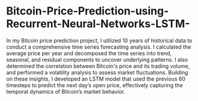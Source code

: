 # Bitcoin-Price-Prediction-using-Recurrent-Neural-Networks-LSTM-
In my Bitcoin price prediction project, I utilized 10 years of historical data to conduct a comprehensive time series forecasting analysis. I calculated the average price per year and decomposed the time series into trend, seasonal, and residual components to uncover underlying patterns. I also determined the correlation between Bitcoin's price and its trading volume, and performed a volatility analysis to assess market fluctuations. Building on these insights, I developed an LSTM model that used the previous 60 timesteps to predict the next day’s open price, effectively capturing the temporal dynamics of Bitcoin’s market behavior.
